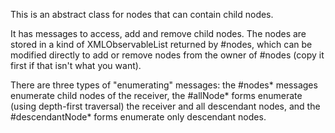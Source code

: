 This is an abstract class for nodes that can contain child nodes.

It has messages to access, add and remove child nodes. The nodes are stored in a kind of XMLObservableList returned by #nodes, which can be modified directly to add or remove nodes from the owner of #nodes (copy it first if that isn't what you want).

There are three types of "enumerating" messages: the #nodes* messages enumerate child nodes of the receiver, the #allNode* forms enumerate (using depth-first traversal) the receiver and all descendant nodes, and the #descendantNode* forms  enumerate only descendant nodes.